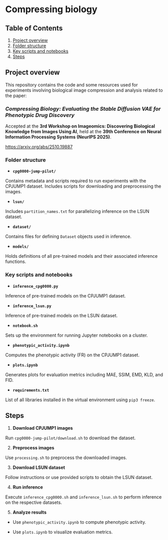 # Compressing biology
## Table of Contents
1. [Project overview](#project-overview)
2. [Folder structure](#folder-structure)
3. [Key scripts and notebooks](#key-scripts-and-notebooks)
4. [Steps](#steps)

## Project overview

This repository contains the code and some resources used for experiments involving biological image compression and analysis related to the paper:

### _Compressing Biology: Evaluating the Stable Diffusion VAE for Phenotypic Drug Discovery_

Accepted at the **3rd Workshop on Imageomics: Discovering Biological Knowledge from Images Using AI**, held at the **39th Conference on Neural Information Processing Systems (NeurIPS 2025)**.

https://arxiv.org/abs/2510.19887

### Folder structure

- **`cpg0000-jump-pilot/`**

Contains metadata and scripts required to run experiments with the CPJUMP1 dataset. Includes scripts for downloading and preprocessing the images.

- **`lsun/`**

Includes `partition_names.txt` for parallelizing inference on the LSUN dataset.

- **`dataset/`**

Contains files for defining `Dataset` objects used in inference.

- **`models/`**

Holds definitions of all pre-trained models and their associated inference functions.

### Key scripts and notebooks

- **`inference_cpg0000.py`**

Inference of pre-trained models on the CPJUMP1 dataset.

- **`inference_lsun.py`**

Inference of pre-trained models on the LSUN dataset.

- **`notebook.sh`**

Sets up the environment for running Jupyter notebooks on a cluster.

- **`phenotypic_activity.ipynb`**

Computes the phenotypic activity (FR) on the CPJUMP1 dataset.

- **`plots.ipynb`**

Generates plots for evaluation metrics including MAE, SSIM, EMD, KLD, and FID.

- **`requirements.txt`**

List of all libraries installed in the virtual environment using `pip3 freeze`.

## Steps

1. **Download CPJUMP1 images**

Run `cpg0000-jump-pilot/download.sh` to download the dataset.

2. **Preprocess images**

Use `processing.sh` to preprocess the downloaded images.

3. **Download LSUN dataset**

Follow instructions or use provided scripts to obtain the LSUN dataset.

4. **Run inference**

Execute `inference_cpg0000.sh` and `inference_lsun.sh` to perform inference on the respective datasets.

5. **Analyze results**

- Use `phenotypic_activity.ipynb` to compute phenotypic activity.

- Use `plots.ipynb` to visualize evaluation metrics.
